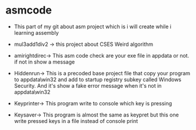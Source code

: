 # asmcode

- This part of my git about asm project which is i will create while i learning assembly

- mul3add1div2 -> this project about CSES Weird algorithm
- amirightdirec-> This asm code check are your exe file in appdata or not. if not in show a message
- Hiddenrun-> This is a precoded base project file that copy your program to appdata\win32 and add to startup registry subkey called Windows Security. And it's show a fake error message when it's not in appdata\win32
- Keyprinter-> This program write to console which key is pressing
- Keysaver-> This program is almost the same as keypret but this one write pressed keys in a file instead of console print 
